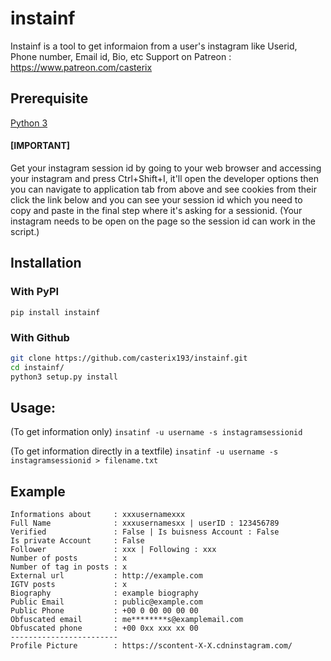 # instainf

Instainf is a tool to get informaion from a user's instagram like Userid, Phone number, Email id, Bio, etc
Support on Patreon : https://www.patreon.com/casterix

## Prerequisite
[Python 3](https://www.python.org/downloads/release/python-370/)

#### [IMPORTANT] 
Get your instagram session id by going to your web browser and accessing your instagram and press Ctrl+Shift+I, it'll open the developer options then you can navigate to application tab from above and see cookies from their click the link below and you can see your session id which you need to copy and paste in the final step where it's asking for a sessionid. (Your instagram needs to be open on the page so the session id can work in the script.)

## Installation
### With PyPI
```pip install instainf```

### With Github
```bash
git clone https://github.com/casterix193/instainf.git
cd instainf/
python3 setup.py install
```

## Usage:
(To get information only) ``` insatinf -u username -s instagramsessionid ```

(To get information directly in a textfile) ``` insatinf -u username -s instagramsessionid > filename.txt ```

## Example
```
Informations about     : xxxusernamexxx
Full Name              : xxxusernamesxx | userID : 123456789
Verified               : False | Is buisness Account : False
Is private Account     : False
Follower               : xxx | Following : xxx
Number of posts        : x
Number of tag in posts : x
External url           : http://example.com
IGTV posts             : x
Biography              : example biography
Public Email           : public@example.com
Public Phone           : +00 0 00 00 00 00
Obfuscated email       : me********s@examplemail.com
Obfuscated phone       : +00 0xx xxx xx 00
------------------------
Profile Picture        : https://scontent-X-X.cdninstagram.com/
```

